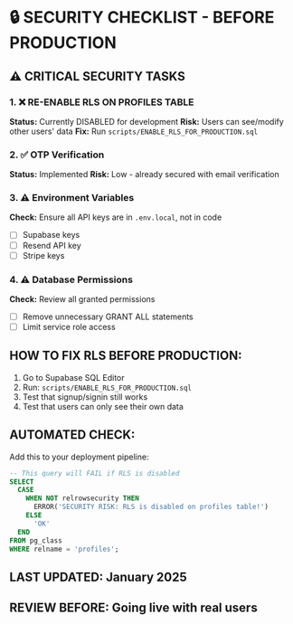 # 🔒 SECURITY CHECKLIST - BEFORE PRODUCTION

## ⚠️ CRITICAL SECURITY TASKS

### 1. ❌ RE-ENABLE RLS ON PROFILES TABLE
**Status:** Currently DISABLED for development
**Risk:** Users can see/modify other users' data
**Fix:** Run `scripts/ENABLE_RLS_FOR_PRODUCTION.sql`

### 2. ✅ OTP Verification
**Status:** Implemented
**Risk:** Low - already secured with email verification

### 3. ⚠️ Environment Variables
**Check:** Ensure all API keys are in `.env.local`, not in code
- [ ] Supabase keys
- [ ] Resend API key
- [ ] Stripe keys

### 4. ⚠️ Database Permissions
**Check:** Review all granted permissions
- [ ] Remove unnecessary GRANT ALL statements
- [ ] Limit service role access

## HOW TO FIX RLS BEFORE PRODUCTION:

1. Go to Supabase SQL Editor
2. Run: `scripts/ENABLE_RLS_FOR_PRODUCTION.sql`
3. Test that signup/signin still works
4. Test that users can only see their own data

## AUTOMATED CHECK:
Add this to your deployment pipeline:
```sql
-- This query will FAIL if RLS is disabled
SELECT 
  CASE 
    WHEN NOT relrowsecurity THEN 
      ERROR('SECURITY RISK: RLS is disabled on profiles table!')
    ELSE 
      'OK'
  END
FROM pg_class 
WHERE relname = 'profiles';
```

## LAST UPDATED: January 2025
## REVIEW BEFORE: Going live with real users